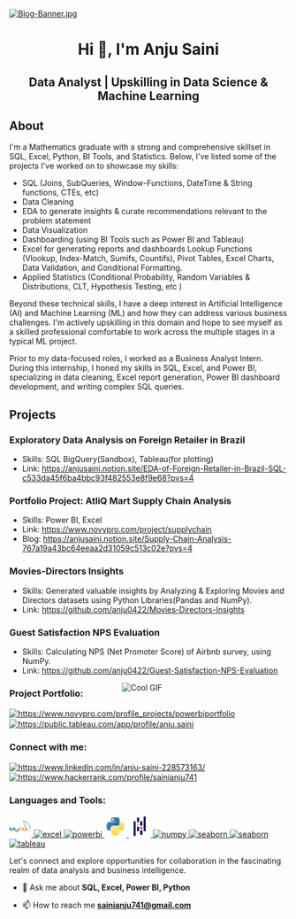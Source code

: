 [![Blog-Banner.jpg](https://i.postimg.cc/5N2qWbk2/Blog-Banner.jpg)](https://postimg.cc/bd42Qch7)
<h1 align="center">Hi 👋, I'm Anju Saini</h1>
<h2 align="center">Data Analyst | Upskilling in Data Science & Machine Learning</h3>

## About

I'm a Mathematics graduate with a strong and comprehensive skillset in SQL, Excel, Python, BI Tools, and Statistics. Below, I've listed some of the projects I've worked on to showcase my skills:

- SQL (Joins, SubQueries, Window-Functions, DateTime & String functions, CTEs, etc)
- Data Cleaning
- EDA to generate insights & curate recommendations relevant to the problem statement
- Data Visualization
- Dashboarding (using BI Tools such as Power BI and Tableau)
- Excel for generating reports and dashboards Lookup Functions (Vlookup, Index-Match, Sumifs, Countifs), Pivot Tables, Excel Charts, Data Validation, and Conditional Formatting.
- Applied Statistics (Conditional Probability, Random Variables & Distributions, CLT, Hypothesis Testing, etc )

Beyond these technical skills, I have a deep interest in Artificial Intelligence (AI) and Machine Learning (ML) and how they can address various business challenges. I'm actively upskilling in this domain and hope to see myself as a skilled professional comfortable to work across the multiple stages in a typical ML project.

Prior to my data-focused roles, I worked as a Business Analyst Intern. During this internship, I honed my skills in SQL, Excel, and Power BI, specializing in data cleaning, Excel report generation, Power BI dashboard development, and writing complex SQL queries.


## Projects

### Exploratory Data Analysis on Foreign Retailer in Brazil

- Skills: SQL BigQuery(Sandbox), Tableau(for plotting)
- Link:  https://anjusaini.notion.site/EDA-of-Foreign-Retailer-in-Brazil-SQL-c533da45f6ba4bbc93f482553e8f9e68?pvs=4

### Portfolio Project: AtliQ Mart Supply Chain Analysis

- Skills: Power BI, Excel
- Link: https://www.novypro.com/project/supplychain
- Blog: https://anjusaini.notion.site/Supply-Chain-Analysis-767a19a43bc64eeaa2d31059c513c02e?pvs=4

### Movies-Directors Insights

- Skills: Generated valuable insights by Analyzing & Exploring Movies and Directors datasets using Python Libraries(Pandas and NumPy).
- Link: https://github.com/anju0422/Movies-Directors-Insights

### Guest Satisfaction NPS Evaluation

- Skills: Calculating NPS (Net Promoter Score) of Airbnb survey, using NumPy.
- Link: https://github.com/anju0422/Guest-Satisfaction-NPS-Evaluation



<img align="right" src="https://i.postimg.cc/9f36WZQW/157189039-c09b3e38-9f42-42c0-ab54-14f1574190a7.gif" width="300" alt="Cool GIF">



<h3 align="left">Project Portfolio:</h3>
<p align="left">
<a href="https://www.novypro.com/profile_projects/powerbiportfolio" target="blank"><img align="center" src="https://i.postimg.cc/nzSm4m26/download.png" alt="https://www.novypro.com/profile_projects/powerbiportfolio" height="30" width="30" /></a>
<a href="https://public.tableau.com/app/profile/anju.saini" target="blank"><img align="center" src="https://i.postimg.cc/FFnqRnyx/download-1.png" alt="https://public.tableau.com/app/profile/anju.saini" height="30" width="30" /></a>
</p>


<h3 align="left">Connect with me:</h3>
<p align="left">
<a href="https://www.linkedin.com/in/anju-saini-228573163/" target="blank"><img align="center" src="https://raw.githubusercontent.com/rahuldkjain/github-profile-readme-generator/master/src/images/icons/Social/linked-in-alt.svg" alt="https://www.linkedin.com/in/anju-saini-228573163/" height="30" width="40" /></a>
<a href="https://www.hackerrank.com/profile/sainianju741" target="blank"><img align="center" src="https://i.postimg.cc/Yq9qJ9kC/800px-Hacker-Rank-Icon-1000px.png" alt="https://www.hackerrank.com/profile/sainianju741" height="30" width="40" /></a>
</p>


<h3 align="left">Languages and Tools:</h3>
<p align="left">
    <a href="https://www.mysql.com/" target="_blank" rel="noreferrer">
        <img src="https://raw.githubusercontent.com/devicons/devicon/master/icons/mysql/mysql-original-wordmark.svg" alt="mysql" width="40" height="40" />
    </a>
    <a href="https://www.microsoft.com/en-in/microsoft-365/excel" target="_blank" rel="noreferrer">
        <img src="https://i.postimg.cc/wjpJHgGR/y.png" alt="excel" width="40" height="40" />
    </a>
    <a href="https://powerbi.microsoft.com/en-in/" target="_blank" rel="noreferrer">
        <img src="https://i.postimg.cc/nzSm4m26/download.png" alt="powerbi" width="30" height="30" />
    </a>
    <a href="https://www.python.org" target="_blank" rel="noreferrer">
        <img src="https://raw.githubusercontent.com/devicons/devicon/master/icons/python/python-original.svg" alt="python" width="40" height="40" />
    </a>
    <a href="https://pandas.pydata.org/" target="_blank" rel="noreferrer">
        <img src="https://raw.githubusercontent.com/devicons/devicon/2ae2a900d2f041da66e950e4d48052658d850630/icons/pandas/pandas-original.svg" alt="pandas" width="40" height="40" />
    </a>
    <a href="https://numpy.org/" target="_blank" rel="noreferrer">
        <img src="https://i.postimg.cc/L5hkYSdB/download-3.png" alt="numpy" width="30" height="30" />
    </a>
    <a href="https://matplotlib.pydata.org/" target="_blank" rel="noreferrer">
        <img src="https://i.postimg.cc/3NCFgNyp/download-2.png" alt="seaborn" width="30" height="30" />
    </a>
    <a href="https://seaborn.pydata.org/" target="_blank" rel="noreferrer">
        <img src="https://seaborn.pydata.org/_images/logo-mark-lightbg.svg" alt="seaborn" width="40" height="40" />
    </a>
    <a href="https://www.tableau.com/" target="_blank" rel="noreferrer">
        <img src="https://i.postimg.cc/FFnqRnyx/download-1.png" alt="tableau" width="30" height="30" />
    </a>
</p>





 
 
 
 
 Let's connect and explore opportunities for collaboration in the fascinating realm of data analysis and business intelligence.


- 💬 Ask me about **SQL, Excel, Power BI, Python**

- 📫 How to reach me **sainianju741@gmail.com**










          


  
                                                              
                                                              
                                                                                                               
                                                                            
